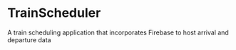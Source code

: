 # TrainScheduler
A train scheduling application that incorporates Firebase to host arrival and departure data
